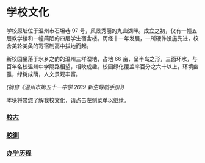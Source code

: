 # 学校文化

学校原址位于温州市石坦巷 97 号，风景秀丽的九山湖畔。成立之初，仅有一幢五层教学楼和一幢简陋的四层学生宿舍楼。历经十一年发展，一所硬件设施先进，校舍美轮美奂的寄宿制高中拔地而起。

新校园坐落于水乡之韵的温州三垟湿地，占地 66 亩，呈半岛之形，三面环水，与百年名校温州中学隔路相望，相映成趣。校园绿化覆盖率百分之六十以上，环境幽雅，绿树成荫，人文景观丰富。

_(摘自《温州市第五十一中学 2019 新生导航手册》)_

本块将带您了解我校文化，请点击左侧菜单以继续。

### [校志](../学校文化/校志.html)

### [校训](../学校文化/校训.html)

### [办学历程](../学校文化/办学历程.html)
